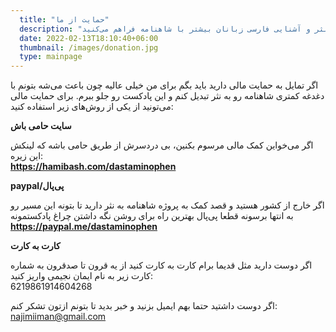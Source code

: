 ```yaml
---
  title: "حمایت از ما"
  description: "با حمایت مالی از داستامینوفن راه رو برای ادامه تبدیل شاهنامه به نثر و آشنایی فارسی زبانان بیشتر با شاهنامه فراهم می‌کنید"
  date: 2022-02-13T18:10:40+06:00
  thumbnail: /images/donation.jpg
  type: mainpage
---
```

اگر تمایل به حمایت مالی دارید باید بگم برای من خیلی عالیه چون باعث می‌شه بتونم با دغدغه کمتری شاهنامه رو به نثر تبدیل کنم و این پادکست رو جلو ببرم. برای حمایت مالی می‌تونید از یکی از روش‌های زیر استفاده کنید:


**سایت حامی باش**    

  اگر می‌خواین کمک مالی مرسوم بکنین، بی دردسرش از طریق حامی باشه که لینکش این زیره:  
  **https://hamibash.com/dastaminophen** 


**paypal/پی‌پال**  

اگر خارج از کشور هستید و قصد کمک به پروژه شاهنامه به نثر دارید تا بتونه این مسیر رو به انتها برسونه قطعا پی‌پال بهترین راه برای روشن نگه داشتن چراغ پادکستمونه  
**https://paypal.me/dastaminophen**


**کارت به کارت**    

اگر دوست دارید مثل قدیما برام کارت به کارت کنید از یه قرون تا صدقرون به شماره کارت زیر به نام ایمان نجیمی واریز کنید:  
6219861914604268  


اگر دوست داشتید حتما بهم ایمیل بزنید و خبر بدید تا بتونم ازتون تشکر کنم:  
najimiiman@gmail.com   
